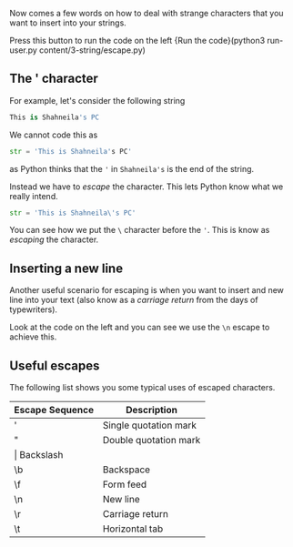 Now comes a few words on how to deal with strange characters that you want to insert into your strings.

Press this button to run the code on the left {Run the code}(python3 run-user.py content/3-string/escape.py)

## The ' character
For example, let's consider the following string

```python
This is Shahneila's PC
```

We cannot code this as 

```python
str = 'This is Shahneila's PC'
```

as Python thinks that the `'` in `Shahneila's` is the end of the string.

Instead we have to *escape* the character. This lets Python know what we really intend.

```python
str = 'This is Shahneila\'s PC'
```

You can see how we put the `\` character before the `'`. This is know as *escaping* the character.

## Inserting a new line
Another useful scenario for escaping is when you want to insert and new line into your text (also know as a *carriage return* from the days of typewriters).

Look at the code on the left and you can see we use the `\n` escape to achieve this.

## Useful escapes
The following list shows you some typical uses of escaped characters. 

| Escape Sequence | Description |
|-|-|
|\'|	Single quotation mark|
|\"|	Double quotation mark|
|\\|	Backslash|
|\b|	Backspace|
|\f|	Form feed|
|\n|	New line|
|\r|	Carriage return|
|\t|	Horizontal tab|
